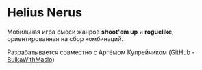 # Helius Nerus

Мобильная игра смеси жанров **shoot'em up** и **roguelike**, ориентированная на сбор комбинаций.

Разрабатывается совместно с Артёмом Купрейчиком (GitHub - [BulkaWithMaslo](https://github.com/BulkaWithMaslo))
